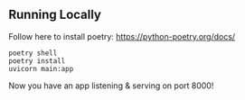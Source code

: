 ## Running Locally

Follow here to install poetry:
https://python-poetry.org/docs/

```
poetry shell
poetry install
uvicorn main:app
```

Now you have an app listening & serving on port 8000!
